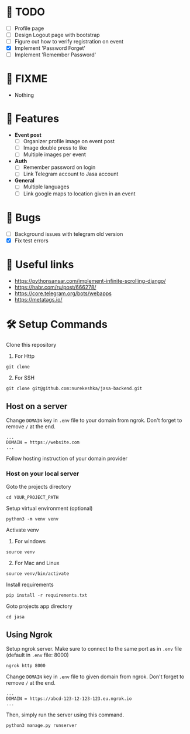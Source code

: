 # 📝 TODO
- [ ] Profile page
- [ ] Design Logout page with bootstrap
- [ ] Figure out how to verify registration on event
- [x] Implement 'Password Forget'
- [ ] Implement 'Remember Password'
# 👾 FIXME
- Nothing
# 🚀 Features
- **Event post**
  - [ ] Organizer profile image on event post
  - [ ] Image double press to like
  - [ ] Multiple images per event
- **Auth**
  - [ ] Remember password on login
  - [ ] Link Telegram account to Jasa account
- **General**
  - [ ] Multiple languages
  - [ ] Link google maps to location given in an event
# 🐛 Bugs
- [ ] Background issues with telegram old version
- [x] Fix test errors

# 🔗 Useful links
- https://pythonsansar.com/implement-infinite-scrolling-django/
- https://habr.com/ru/post/666278/
- https://core.telegram.org/bots/webapps
- https://metatags.io/



# 🛠 Setup Commands
Clone this repository
1. For Http
```
git clone 
```
2. For SSH
```
git clone git@github.com:nurekeshka/jasa-backend.git
```


## Host on a server
Change `DOMAIN` key in `.env` file to your domain from ngrok. Don't forget to 
remove `/` at the end.
```
...
DOMAIN = https://website.com
...
```

Follow hosting instruction of your domain provider

### Host on your local server
Goto the projects directory
```
cd YOUR_PROJECT_PATH
```

Setup virtual environment (optional)
```
python3 -m venv venv
```

Activate venv
1. For windows
```
source venv
```
2. For Mac and Linux
```
source venv/bin/activate
```

Install requirements
```
pip install -r requirements.txt
```

Goto projects app directory
```
cd jasa
```

## Using Ngrok

Setup ngrok server. Make sure to connect to the same port as in `.env` file (default in `.env` file: 8000)
```
ngrok http 8000
```

Change `DOMAIN` key in `.env` file to given domain from ngrok. Don't forget to remove `/` at the end.
```
...
DOMAIN = https://abcd-123-12-123-123.eu.ngrok.io
...
```

Then, simply run the server using this command.
```
python3 manage.py runserver
```
